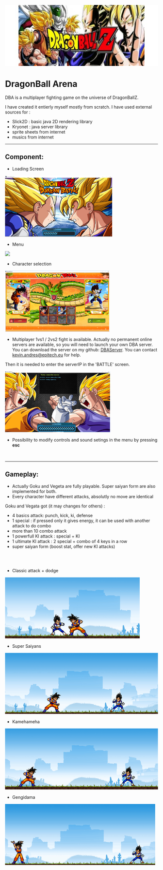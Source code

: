 <img src="README-images/dba-baniere.jpg" width="900" height="200">

# DragonBall Arena

DBA is a multiplayer fighting game on the universe of DragonBallZ.

I have created it entierly myself mostly from scratch.
I have used external sources for :
- Slick2D : basic java 2D rendering library
- Kryonet : java server library
- sprite sheets from internet
- musics from internet



-------------------------------------------------------------------------------------------  
## Component:  


- Loading Screen
<img src="README-images/dba-loading.PNG" height="200">

- Menu
<img src="README-images/dba-menu.gif" height="200">

- Character selection
<img src="README-images/dba-select.PNG" height="200">

- Multiplayer 1vs1 / 2vs2 fight is available. Actually no permanent online servers are available, so you will need to launch your own DBA server. You can download the server on my github: [DBAServer](https://github.com/Draym/DBAServer). You can contact kevin.andres@epitech.eu for help.

Then it is needed to enter the serverIP in the 'BATTLE' screen.

<img src="README-images/dba-online.PNG" height="200">

- Possibility to modify controls and sound setings in the menu by pressing **esc**

<br />

-------------------------------------------------------------------------------------------  
## Gameplay:  

- Actually Goku and Vegeta are fully playable. Super saiyan form are also implemented for both.
- Every character have different attacks, absolutly no move are identical

Goku and Vegata got (it may changes for others) :
- 4 basics attack: punch, kick, ki, defense
- 1 special : if pressed only it gives energy, it can be used with another attack to do combo
- more than 10 combo attack
- 1 powerfull KI attack : special + KI
- 1 ultimate KI attack : 2 special + combo of 4 keys in a row
- super saiyan form (boost stat, offer new KI attacks)
<br />
<br />

- Classic attack + dodge
<img src="README-images/dba-attack1.gif" height="200">

- Super Saiyans
<img src="README-images/dba-attack3.gif" height="200">

- Kamehameha
<img src="README-images/dba-attack2.gif" height="200">

- Gengidama
<img src="README-images/dba-attack4.gif" height="200">
